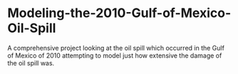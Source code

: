 # Modeling-the-2010-Gulf-of-Mexico-Oil-Spill
A comprehensive project looking at the oil spill which occurred in the Gulf of Mexico of 2010 attempting to model just how extensive the damage of the oil spill was.
